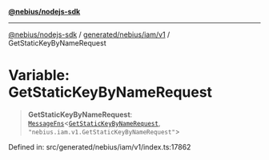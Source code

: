 [**@nebius/nodejs-sdk**](../../../../../README.md)

---

[@nebius/nodejs-sdk](../../../../../README.md) / [generated/nebius/iam/v1](../README.md) / GetStaticKeyByNameRequest

# Variable: GetStaticKeyByNameRequest

> **GetStaticKeyByNameRequest**: [`MessageFns`](../../../../../runtime/protos/core/interfaces/MessageFns.md)\<[`GetStaticKeyByNameRequest`](../interfaces/GetStaticKeyByNameRequest.md), `"nebius.iam.v1.GetStaticKeyByNameRequest"`\>

Defined in: src/generated/nebius/iam/v1/index.ts:17862
